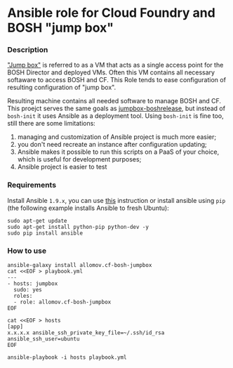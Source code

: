 # Ansible role for Cloud Foundry and BOSH "jump box"

### Description

["Jump box"](https://bosh.io/docs/terminology.html#jumpbox) is referred to as a VM that acts as a single access point for the BOSH Director and deployed VMs. Often this VM contains all necessary softaware to access BOSH and CF. This Role tends to ease configuration of resulting configuration of "jump box".

Resulting machine contains all needed software to manage BOSH and CF. This proejct serves the same goals as [jumpbox-boshrelease](https://github.com/cloudfoundry-community/jumpbox-boshrelease), but instead of `bosh-init` it uses Ansible as a deployment tool. Using `bosh-init` is fine too, still there are some limitations:

1. managing and customization of Ansible project is much more easier;
1. you don't need recreate an instance after configuration updating;
1. Ansible makes it possible to run this scripts on a PaaS of your choice, which is useful for development purposes;
1. Ansible project is easier to test

### Requirements

Install Ansible `1.9.x`, you can use [this](http://docs.ansible.com/ansible/intro_installation.html) instruction or install ansible using `pip` (the following example installs Ansible to fresh Ubuntu):
```
sudo apt-get update
sudo apt-get install python-pip python-dev -y
sudo pip install ansible
```

### How to use 

```
ansible-galaxy install allomov.cf-bosh-jumpbox
cat <<EOF > playbook.yml
---
- hosts: jumpbox
  sudo: yes
  roles: 
  - role: allomov.cf-bosh-jumpbox
EOF

cat <<EOF > hosts
[app]
x.x.x.x ansible_ssh_private_key_file=~/.ssh/id_rsa ansible_ssh_user=ubuntu
EOF

ansible-playbook -i hosts playbook.yml
```
